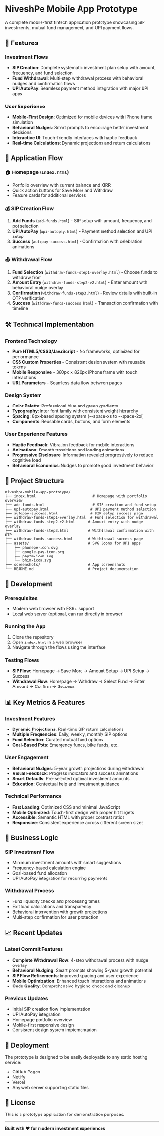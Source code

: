 # NiveshPe Mobile App Prototype

A complete mobile-first fintech application prototype showcasing SIP investments, mutual fund management, and UPI payment flows.

## 🚀 Features

### Investment Flows
- **SIP Creation**: Complete systematic investment plan setup with amount, frequency, and fund selection
- **Fund Withdrawal**: Multi-step withdrawal process with behavioral nudges and confirmation flows
- **UPI AutoPay**: Seamless payment method integration with major UPI apps

### User Experience
- **Mobile-First Design**: Optimized for mobile devices with iPhone frame simulation
- **Behavioral Nudges**: Smart prompts to encourage better investment decisions
- **Interactive UI**: Touch-friendly interfaces with haptic feedback
- **Real-time Calculations**: Dynamic projections and return calculations

## 📱 Application Flow

### 🏠 Homepage (`index.html`)
- Portfolio overview with current balance and XIRR
- Quick action buttons for Save More and Withdraw
- Feature cards for additional services

### 💰 SIP Creation Flow
1. **Add Funds** (`add-funds.html`) - SIP setup with amount, frequency, and pot selection
2. **UPI AutoPay** (`upi-autopay.html`) - Payment method selection and UPI setup
3. **Success** (`autopay-success.html`) - Confirmation with celebration animations

### 📤 Withdrawal Flow
1. **Fund Selection** (`withdraw-funds-step1-overlay.html`) - Choose funds to withdraw from
2. **Amount Entry** (`withdraw-funds-step2-v2.html`) - Enter amount with behavioral nudge overlay
3. **Confirmation** (`withdraw-funds-step3.html`) - Review details with built-in OTP verification
4. **Success** (`withdraw-funds-success.html`) - Transaction confirmation with timeline

## 🛠 Technical Implementation

### Frontend Technology
- **Pure HTML5/CSS3/JavaScript** - No frameworks, optimized for performance
- **CSS Custom Properties** - Consistent design system with reusable tokens
- **Mobile Responsive** - 380px × 820px iPhone frame with touch interactions
- **URL Parameters** - Seamless data flow between pages

### Design System
- **Color Palette**: Professional blue and green gradients
- **Typography**: Inter font family with consistent weight hierarchy
- **Spacing**: 8px-based spacing system (--space-xs to --space-2xl)
- **Components**: Reusable cards, buttons, and form elements

### User Experience Features
- **Haptic Feedback**: Vibration feedback for mobile interactions
- **Animations**: Smooth transitions and loading animations
- **Progressive Disclosure**: Information revealed progressively to reduce cognitive load
- **Behavioral Economics**: Nudges to promote good investment behavior

## 📂 Project Structure

```
niveshpe-mobile-app-prototype/
├── index.html                          # Homepage with portfolio overview
├── add-funds.html                      # SIP creation and fund setup
├── upi-autopay.html                   # UPI payment method selection
├── autopay-success.html               # SIP setup success page
├── withdraw-funds-step1-overlay.html  # Fund selection for withdrawal
├── withdraw-funds-step2-v2.html      # Amount entry with nudge overlay
├── withdraw-funds-step3.html         # Withdrawal confirmation with OTP
├── withdraw-funds-success.html       # Withdrawal success page
├── assets/                           # SVG icons for UPI apps
│   ├── phonepe-icon.svg
│   ├── google-pay-icon.svg
│   ├── paytm-icon.svg
│   └── bhim-icon.svg
├── screenshots/                      # App screenshots
└── README.md                         # Project documentation
```

## 🔧 Development

### Prerequisites
- Modern web browser with ES6+ support
- Local web server (optional, can run directly in browser)

### Running the App
1. Clone the repository
2. Open `index.html` in a web browser
3. Navigate through the flows using the interface

### Testing Flows
- **SIP Flow**: Homepage → Save More → Amount Setup → UPI Setup → Success
- **Withdrawal Flow**: Homepage → Withdraw → Select Fund → Enter Amount → Confirm → Success

## 📊 Key Metrics & Features

### Investment Features
- **Dynamic Projections**: Real-time SIP return calculations
- **Multiple Frequencies**: Daily, weekly, monthly SIP options
- **Fund Selection**: Curated mutual fund options
- **Goal-Based Pots**: Emergency funds, bike funds, etc.

### User Engagement
- **Behavioral Nudges**: 5-year growth projections during withdrawal
- **Visual Feedback**: Progress indicators and success animations
- **Smart Defaults**: Pre-selected optimal investment amounts
- **Education**: Contextual help and investment guidance

### Technical Performance
- **Fast Loading**: Optimized CSS and minimal JavaScript
- **Mobile Optimized**: Touch-first design with proper hit targets
- **Accessible**: Semantic HTML with proper contrast ratios
- **Responsive**: Consistent experience across different screen sizes

## 🎯 Business Logic

### SIP Investment Flow
- Minimum investment amounts with smart suggestions
- Frequency-based calculation engine
- Goal-based fund allocation
- UPI AutoPay integration for recurring payments

### Withdrawal Process
- Fund liquidity checks and processing times
- Exit load calculations and transparency
- Behavioral intervention with growth projections
- Multi-step confirmation for user protection

## 📈 Recent Updates

### Latest Commit Features
- **Complete Withdrawal Flow**: 4-step withdrawal process with nudge overlay
- **Behavioral Nudging**: Smart prompts showing 5-year growth potential
- **SIP Flow Refinements**: Improved spacing and user experience
- **Mobile Optimization**: Enhanced touch interactions and animations
- **Code Quality**: Comprehensive hygiene check and cleanup

### Previous Updates
- Initial SIP creation flow implementation
- UPI AutoPay integration
- Homepage portfolio overview
- Mobile-first responsive design
- Consistent design system implementation

## 🚀 Deployment

The prototype is designed to be easily deployable to any static hosting service:
- GitHub Pages
- Netlify
- Vercel
- Any web server supporting static files

## 📄 License

This is a prototype application for demonstration purposes.

---

**Built with ❤️ for modern investment experiences**